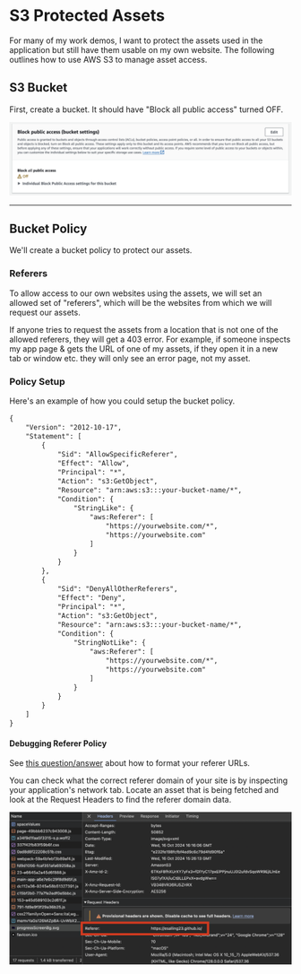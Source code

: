 # S3 Protected Assets

For many of my work demos, I want to protect the assets used in the application but still have them usable on my own website. The following outlines how to use AWS S3 to manage asset access. 

## S3 Bucket

First, create a bucket. It should have "Block all public access" turned OFF.

![bucket public access setting](./bucket-public-access.png)

---

## Bucket Policy

We'll create a bucket policy to protect our assets. 

### Referers

To allow access to our own websites using the assets, we will set an allowed set of "referers", which will be the websites from which we will request our assets. 

If anyone tries to request the assets from a location that is not one of the allowed referers, they will get a 403 error. For example, if someone inspects my app page & gets the URL of one of my assets, if they open it in a new tab or window etc. they will only see an error page, not my asset. 

### Policy Setup

Here's an example of how you could setup the bucket policy.

```
{
    "Version": "2012-10-17",
    "Statement": [
        {
            "Sid": "AllowSpecificReferer",
            "Effect": "Allow",
            "Principal": "*",
            "Action": "s3:GetObject",
            "Resource": "arn:aws:s3:::your-bucket-name/*",
            "Condition": {
                "StringLike": {
                    "aws:Referer": [
                        "https://yourwebsite.com/*",
                        "https://yourwebsite.com"
                    ]
                }
            }
        },
        {
            "Sid": "DenyAllOtherReferers",
            "Effect": "Deny",
            "Principal": "*",
            "Action": "s3:GetObject",
            "Resource": "arn:aws:s3:::your-bucket-name/*",
            "Condition": {
                "StringNotLike": {
                    "aws:Referer": [
                        "https://yourwebsite.com/*",
                        "https://yourwebsite.com"
                    ]
                }
            }
        }
    ]
}
```

#### Debugging Referer Policy

See [this question/answer](https://stackoverflow.com/a/47314087/15835070) about how to format your referer URLs. 

You can check what the correct referer domain of your site is by inspecting your application's network tab. Locate an asset that is being fetched and look at the Request Headers to find the referer domain data. 


![referer screenshot](./network-tab-referer.png)


